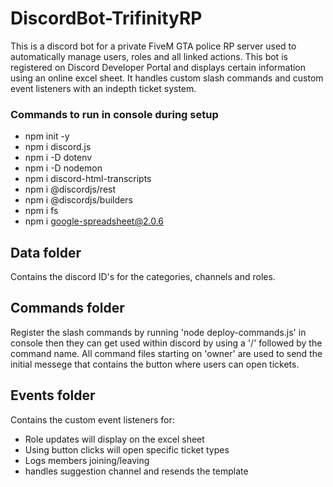 # DiscordBot-TrifinityRP

This is a discord bot for a private FiveM GTA police RP server used to automatically manage users, roles and all linked actions.
This bot is registered on Discord Developer Portal and displays certain information using an online excel sheet.
It handles custom slash commands and custom event listeners with an indepth ticket system.

### Commands to run in console during setup
- npm init -y
- npm i discord.js
- npm i -D dotenv
- npm i -D nodemon
- npm i discord-html-transcripts
- npm i @discordjs/rest
- npm i @discordjs/builders
- npm i fs
- npm i google-spreadsheet@2.0.6
  
## Data folder
Contains the discord ID's for the categories, channels and roles.


## Commands folder
Register the slash commands by running 'node deploy-commands.js' in console then they can get used within discord by using a '/' followed by the command name.
All command files starting on 'owner' are used to send the initial messege that contains the button where users can open tickets.


## Events folder
Contains the custom event listeners for: 
- Role updates will display on the excel sheet
- Using button clicks will open specific ticket types
- Logs members joining/leaving
- handles suggestion channel and resends the template 
                                       
